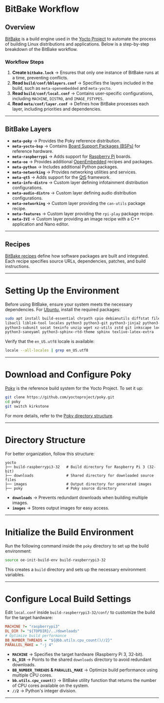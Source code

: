 # BitBake Workflow

## Overview
[BitBake](w) is a build engine used in the [Yocto Project](w) to automate the process of building Linux distributions and applications. Below is a step-by-step breakdown of the BitBake workflow.

### Workflow Steps
1. **Create `bitbake.lock`** → Ensures that only one instance of BitBake runs at a time, preventing conflicts.  
2. **Read `build/conf/bblayers.conf`** → Specifies the layers included in the build, such as `meta-openembedded` and `meta-yocto`.  
3. **Read `build/conf/local.conf`** → Contains user-specific configurations, including `MACHINE`, `DISTRO`, and `IMAGE_FSTYPES`.  
4. **Read `meta/conf/layer.conf`** → Defines how BitBake processes each layer, including priorities and dependencies.  

---

## BitBake Layers
- **`meta-poky`** → Provides the Poky reference distribution.  
- **`meta-yocto-bsp`** → Contains [Board Support Packages (BSPs)](w) for reference hardware.  
- **`meta-raspberrypi`** → Adds support for [Raspberry Pi](w) boards.  
- **`meta-oe`** → Provides additional [OpenEmbedded](w) recipes and packages.  
- **`meta-python`** → Includes additional Python packages.  
- **`meta-networking`** → Provides networking utilities and services.  
- **`meta-qt5`** → Adds support for the [Qt5](w) framework.  
- **`meta-info-distro`** → Custom layer defining infotainment distribution configurations.  
- **`meta-audio-distro`** → Custom layer defining audio distribution configurations.  
- **`meta-networking`** → Custom layer providing the `can-utils` package recipe.  
- **`meta-features`** → Custom layer providing the `rpi-play` package recipe.  
- **`meta-IVI`** → Custom layer providing an image recipe with a C++ application and Nano editor.  

---

## Recipes  
[BitBake recipes](w) define how software packages are built and integrated. Each recipe specifies source URLs, dependencies, patches, and build instructions.  

---

# Setting Up the Environment  

Before using BitBake, ensure your system meets the necessary dependencies. For [Ubuntu](w), install the required packages:  

```bash
sudo apt install build-essential chrpath cpio debianutils diffstat file gawk gcc git iputils-ping \
libacl1 liblz4-tool locales python3 python3-git python3-jinja2 python3-pexpect python3-pip \
python3-subunit socat texinfo unzip wget xz-utils zstd git inkscape locales make \
python3-saneyaml python3-sphinx-rtd-theme sphinx texlive-latex-extra
```  

Verify that the `en_US.utf8` locale is available:  
```bash
locale --all-locales | grep en_US.utf8
```  

---

# Download and Configure Poky  

[Poky](w) is the reference build system for the Yocto Project. To set it up:  
```bash
git clone https://github.com/yoctoproject/poky.git
cd poky
git switch kirkstone
```  
For more details, refer to the [Poky directory structure](https://docs.yoctoproject.org/4.0.25/ref-manual/structure.html#source-directory-structure).  

---

# Directory Structure  

For better organization, follow this structure:  
```
yocto
├── build-raspberrypi3-32   # Build directory for Raspberry Pi 3 (32-bit)
├── downloads               # Shared directory for downloaded source files
├── images                  # Output directory for generated images
├── poky                    # Poky source directory
```
- **`downloads`** → Prevents redundant downloads when building multiple images.  
- **`images`** → Stores output images for easy access.  

---

# Initialize the Build Environment  

Run the following command inside the `poky` directory to set up the build environment:  
```bash
source oe-init-build-env build-raspberrypi3-32
```
This creates a `build` directory and sets up the necessary environment variables.  

---

# Configure Local Build Settings  

Edit `local.conf` inside `build-raspberrypi3-32/conf/` to customize the build for the target hardware:  
```ini
MACHINE ?= "raspberrypi3"
DL_DIR ?= "${TOPDIR}/../downloads"
# Optimize build performance
BB_NUMBER_THREADS = "${@bb.utils.cpu_count()//2}"
PARALLEL_MAKE = "-j 4"
```
- **`MACHINE`** → Specifies the target hardware (Raspberry Pi 3, 32-bit).  
- **`DL_DIR`** → Points to the shared `downloads` directory to avoid redundant downloads.  
- **`BB_NUMBER_THREADS` & `PARALLEL_MAKE`** → Optimize build performance using multiple CPU cores.  
- **`bb.utils.cpu_count()`** → BitBake utility function that returns the number of CPU cores available on the system.  
- **`//2`** → Python's integer division.  

---
